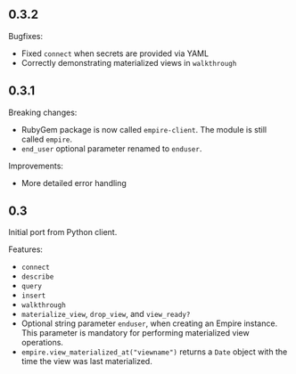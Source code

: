 ## 0.3.2

Bugfixes:

  - Fixed `connect` when secrets are provided via YAML
  - Correctly demonstrating materialized views in `walkthrough` 

## 0.3.1

Breaking changes:

  - RubyGem package is now called `empire-client`. The module is still
  called `empire`.
  - `end_user` optional parameter renamed to `enduser`.

Improvements:

  - More detailed error handling

## 0.3

Initial port from Python client.

Features:

  - `connect`
  - `describe`
  - `query`
  - `insert`
  - `walkthrough`
  - `materialize_view`, `drop_view`, and `view_ready?`
  - Optional string parameter `enduser`, when creating an Empire
  instance. This parameter is mandatory for performing materialized
  view operations.
  - `empire.view_materialized_at("viewname")` returns a `Date`
  object with the time the view was last materialized.
